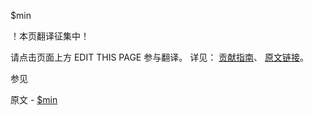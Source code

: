  $min

 ！本页翻译征集中！

请点击页面上方 EDIT THIS PAGE 参与翻译。
详见：
[贡献指南]( https://github.com/JinMuInfo/MongoDB-Manual-zh/blob/master/CONTRIBUTING.md )、
[原文链接](  https://docs.mongodb.com/manual/reference/operator/update/min/  )。

 参见

原文 - [$min]( https://docs.mongodb.com/manual/reference/operator/update/min/ )

